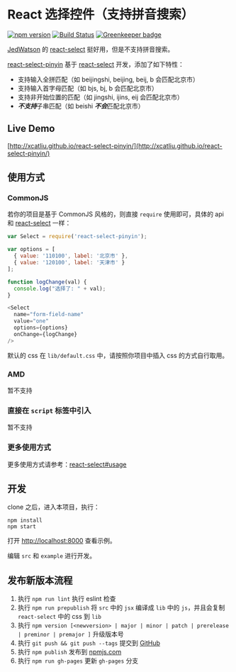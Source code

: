 React 选择控件（支持拼音搜索）
===

[![npm version](https://badge.fury.io/js/react-select-pinyin.png)](http://badge.fury.io/js/react-select-pinyin)
[![Build Status](https://travis-ci.org/xcatliu/react-select-pinyin.svg?branch=master)](https://travis-ci.org/xcatliu/react-select-pinyin) [![Greenkeeper badge](https://badges.greenkeeper.io/xcatliu/react-select-pinyin.svg)](https://greenkeeper.io/)

[JedWatson](https://github.com/JedWatson) 的 [react-select] 挺好用，但是不支持拼音搜索。

[react-select-pinyin] 基于 [react-select] 开发，添加了如下特性：

- 支持输入全拼匹配（如 beijingshi, beijing, beij, b 会匹配北京市）
- 支持输入首字母匹配（如 bjs, bj, b 会匹配北京市）
- 支持非开始位置的匹配（如 jingshi, ijins, eij 会匹配北京市）
- ***不支持***子串匹配（如 beishi ***不会***匹配北京市）

## Live Demo

[http://xcatliu.github.io/react-select-pinyin/](http://xcatliu.github.io/react-select-pinyin/)

## 使用方式

### CommonJS

若你的项目是基于 CommonJS 风格的，则直接 `require` 使用即可，具体的 api 和 [react-select] 一样：

```js
var Select = require('react-select-pinyin');

var options = [
  { value: '110100', label: '北京市' },
  { value: '120100', label: '天津市' }
];

function logChange(val) {
  console.log("选择了: " + val);
}

<Select
  name="form-field-name"
  value="one"
  options={options}
  onChange={logChange}
/>
```

默认的 css 在 `lib/default.css` 中，请按照你项目中插入 css 的方式自行取用。

### AMD

暂不支持

### 直接在 `script` 标签中引入

暂不支持

### 更多使用方式

更多使用方式请参考：[react-select#usage](https://github.com/JedWatson/react-select#usage)

## 开发

clone 之后，进入本项目，执行：

```shell
npm install
npm start
```

打开 [http://localhost:8000](http://localhost:8000) 查看示例。

编辑 `src` 和 `example` 进行开发。

## 发布新版本流程

1. 执行 `npm run lint` 执行 eslint 检查
2. 执行 `npm run prepublish` 将 `src` 中的 `jsx` 编译成 `lib` 中的 `js`，并且会复制 `react-select` 中的 css 到 `lib`
3. 执行 `npm version [<newversion> | major | minor | patch | prerelease | preminor | premajor ]` 升级版本号
4. 执行 `git push && git push --tags` 提交到 [GitHub](https://github.com/xcatliu/react-select-pinyin)
5. 执行 `npm publish` 发布到 [npmjs.com](https://www.npmjs.com/)
6. 执行 `npm run gh-pages` 更新 `gh-pages` 分支

[react-select]: https://github.com/JedWatson/react-select
[react-select-pinyin]: https://github.com/xcatliu/react-select-pinyin
